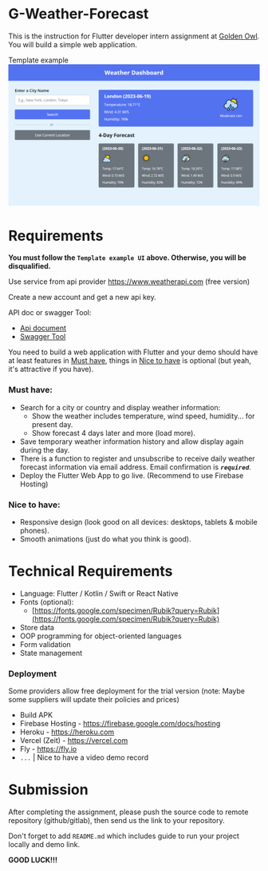 # G-Weather-Forecast

This is the instruction for Flutter developer intern assignment at [Golden Owl](https://goldenowl.asia). You will build a simple web application.

Template example
![Screenshot](./screenshots/screenshot.png)

# Requirements
**You must follow the `Template example UI` above. Otherwise, you will be disqualified.**

Use service from api provider https://www.weatherapi.com  (free version)  

Create a new account and get a new api key.

API doc or swagger Tool:
  - [Api document](https://www.weatherapi.com/docs)
  - [Swagger Tool](https://app.swaggerhub.com/apis-docs/WeatherAPI.com/WeatherAPI/1.0.2)

You need to build a web application with Flutter and your demo should have at least features in [Must have](#must-have), things in [Nice to have](#nice-to-have) is optional (but yeah, it's attractive if you have).

### Must have:

- Search for a city or country and display weather information:
  - Show the weather includes temperature, wind speed, humidity... for present day.
  - Show forecast 4 days later and more (load more).
- Save temporary weather information history and allow display again during the day.
- There is a function to register and unsubscribe to receive daily weather forecast information via email address. Email confirmation is ***`required`***.
- Deploy the Flutter Web App to go live. (Recommend to use Firebase Hosting)

### Nice to have:

- Responsive design (look good on all devices: desktops, tablets & mobile phones).
- Smooth animations (just do what you think is good).

# Technical Requirements
- Language: Flutter / Kotlin / Swift or React Native
- Fonts (optional):
  - [https://fonts.google.com/specimen/Rubik?query=Rubik](https://fonts.google.com/specimen/Rubik?query=Rubik)
- Store data
- OOP programming for object-oriented languages
- Form validation
- State management

### Deployment
Some providers allow free deployment for the trial version  (note: Maybe some suppliers will update their policies and prices)
- Build APK
- Firebase Hosting - https://firebase.google.com/docs/hosting
- Heroku - https://heroku.com 
- Vercel (Zeit) - https://vercel.com
- Fly - https://fly.io
- `...`
| Nice to have a video demo record

# Submission

After completing the assignment, please push the source code to remote repository (github/gitlab), then send us the link to your repository.

Don't forget to add `README.md` which includes guide to run your project locally and demo link.


**GOOD LUCK!!!**
